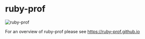 # ruby-prof

![ruby-prof](https://github.com/ruby-prof/ruby-prof/workflows/ruby-prof/badge.svg)

For an overview of ruby-prof please see https://ruby-prof.github.io
